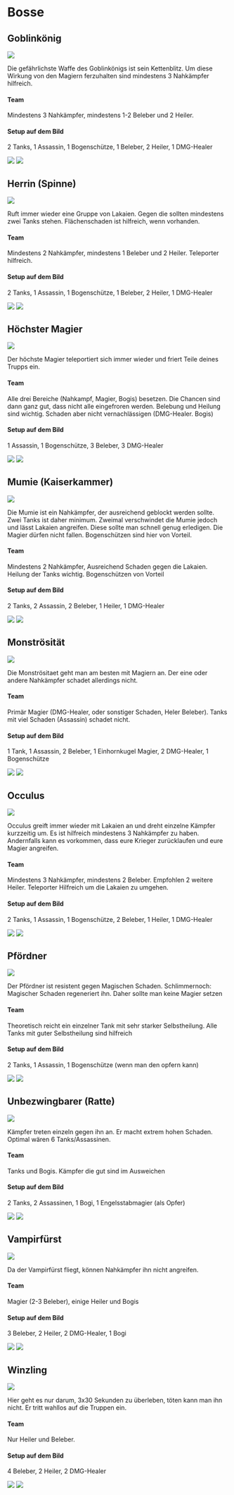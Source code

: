 # Bosse

## Goblinkönig
![](https://github.com/XOfSpades/hc/blob/setup_dungeon_guide/images/dungeon/goblinkoenig.jpg)

Die gefährlichste Waffe des Goblinkönigs ist sein Kettenblitz. Um diese Wirkung von den Magiern ferzuhalten sind mindestens 3 Nahkämpfer hilfreich.

#### Team
Mindestens 3 Nahkämpfer, mindestens 1-2 Beleber und 2 Heiler.

#### Setup auf dem Bild
2 Tanks, 1 Assassin, 1 Bogenschütze, 1 Beleber, 2 Heiler, 1 DMG-Healer

![](https://github.com/XOfSpades/hc/blob/setup_dungeon_guide/images/dungeon/goblinkoenig_setup.jpg)
![](https://github.com/XOfSpades/hc/blob/setup_dungeon_guide/images/dungeon/goblinkoenig_kampf.jpg)

## Herrin (Spinne)
![](https://github.com/XOfSpades/hc/blob/setup_dungeon_guide/images/dungeon/herrin.jpg)

Ruft immer wieder eine Gruppe von Lakaien. Gegen die sollten mindestens zwei Tanks stehen. Flächenschaden ist hilfreich, wenn vorhanden.

#### Team
Mindestens 2 Nahkämpfer, mindestens 1 Beleber und 2 Heiler. Teleporter hilfreich.

#### Setup auf dem Bild
2 Tanks, 1 Assassin, 1 Bogenschütze, 1 Beleber, 2 Heiler, 1 DMG-Healer

![](https://github.com/XOfSpades/hc/blob/setup_dungeon_guide/images/dungeon/herrin_setup.jpg)
![](https://github.com/XOfSpades/hc/blob/setup_dungeon_guide/images/dungeon/herrin_kampf.jpg)

## Höchster Magier
![](https://github.com/XOfSpades/hc/blob/setup_dungeon_guide/images/dungeon/hoechster_magier.jpg)

Der höchste Magier teleportiert sich immer wieder und friert Teile deines Trupps ein.

#### Team
Alle drei Bereiche (Nahkampf, Magier, Bogis) besetzen. Die Chancen sind dann ganz gut, dass nicht alle eingefroren werden. Belebung und Heilung sind wichtig. Schaden aber nicht vernachlässigen (DMG-Healer. Bogis)

#### Setup auf dem Bild
1 Assassin, 1 Bogenschütze, 3 Beleber, 3 DMG-Healer

![](https://github.com/XOfSpades/hc/blob/setup_dungeon_guide/images/dungeon/hoechster_magier_setup.jpg)
![](https://github.com/XOfSpades/hc/blob/setup_dungeon_guide/images/dungeon/hoechster_magier_kampf.jpg)

## Mumie (Kaiserkammer)
![](https://github.com/XOfSpades/hc/blob/setup_dungeon_guide/images/dungeon/mumie.png)

Die Mumie ist ein Nahkämpfer, der ausreichend geblockt werden sollte. Zwei Tanks ist daher minimum. Zweimal verschwindet die Mumie jedoch und lässt Lakaien angreifen. Diese sollte man schnell genug erledigen. Die Magier dürfen nicht fallen. Bogenschützen sind hier von Vorteil.

#### Team
Mindestens 2 Nahkämpfer, Ausreichend Schaden gegen die Lakaien. Heilung der Tanks wichtig. Bogenschützen von Vorteil

#### Setup auf dem Bild
2 Tanks, 2 Assassin, 2 Beleber, 1 Heiler, 1 DMG-Healer

![](https://github.com/XOfSpades/hc/blob/setup_dungeon_guide/images/dungeon/mumie_setup.png)
![](https://github.com/XOfSpades/hc/blob/setup_dungeon_guide/images/dungeon/mumie_kampf.png)

## Monströsität
![](https://github.com/XOfSpades/hc/blob/setup_dungeon_guide/images/dungeon/monstroesitaet.png)

Die Monströsitaet geht man am besten mit Magiern an. Der eine oder andere Nahkämpfer schadet allerdings nicht.

#### Team
Primär Magier (DMG-Healer, oder sonstiger Schaden, Heler Beleber). Tanks mit viel Schaden (Assassin) schadet nicht.

#### Setup auf dem Bild
1 Tank, 1 Assassin, 2 Beleber, 1 Einhornkugel Magier, 2 DMG-Healer, 1 Bogenschütze

![](https://github.com/XOfSpades/hc/blob/setup_dungeon_guide/images/dungeon/monstroesitaet_setup.png)
![](https://github.com/XOfSpades/hc/blob/setup_dungeon_guide/images/dungeon/monstroesitaet_kampf.png)

## Occulus
![](https://github.com/XOfSpades/hc/blob/setup_dungeon_guide/images/dungeon/occulus.jpg)

Occulus greift immer wieder mit Lakaien an und dreht einzelne Kämpfer kurzzeitig um. Es ist hilfreich mindestens 3 Nahkämpfer zu haben. Andernfalls kann es vorkommen, dass eure Krieger zurücklaufen und eure Magier angreifen.

#### Team
Mindestens 3 Nahkämpfer, mindestens 2 Beleber. Empfohlen 2 weitere Heiler. Teleporter Hilfreich um die Lakaien zu umgehen.

#### Setup auf dem Bild
2 Tanks, 1 Assassin, 1 Bogenschütze, 2 Beleber, 1 Heiler, 1 DMG-Healer

![](https://github.com/XOfSpades/hc/blob/setup_dungeon_guide/images/dungeon/occulus_setup.jpg)
![](https://github.com/XOfSpades/hc/blob/setup_dungeon_guide/images/dungeon/occulus_kampf.jpg)

## Pfördner
![](https://github.com/XOfSpades/hc/blob/setup_dungeon_guide/images/dungeon/pfoerdner.jpg)

Der Pfördner ist resistent gegen Magischen Schaden. Schlimmernoch: Magischer Schaden regeneriert ihn. Daher sollte man keine Magier setzen
#### Team
Theoretisch reicht ein einzelner Tank mit sehr starker Selbstheilung. Alle Tanks mit guter Selbstheilung sind hilfreich

#### Setup auf dem Bild
2 Tanks, 1 Assassin, 1 Bogenschütze (wenn man den opfern kann)

![](https://github.com/XOfSpades/hc/blob/setup_dungeon_guide/images/dungeon/pfoerdner_setup.jpg)
![](https://github.com/XOfSpades/hc/blob/setup_dungeon_guide/images/dungeon/pfoerdner_kampf.jpg)

## Unbezwingbarer (Ratte)
![](https://github.com/XOfSpades/hc/blob/setup_dungeon_guide/images/dungeon/unbezwingbarer.jpg)

Kämpfer treten einzeln gegen ihn an. Er macht extrem hohen Schaden. Optimal wären 6 Tanks/Assassinen.

#### Team
Tanks und Bogis. Kämpfer die gut sind im Ausweichen

#### Setup auf dem Bild
2 Tanks, 2 Assassinen, 1 Bogi, 1 Engelsstabmagier (als Opfer)

![](https://github.com/XOfSpades/hc/blob/setup_dungeon_guide/images/dungeon/unbezwingbarer_setup.jpg)
![](https://github.com/XOfSpades/hc/blob/setup_dungeon_guide/images/dungeon/unbezwingbarer_kampf.jpg)

## Vampirfürst
![](https://github.com/XOfSpades/hc/blob/setup_dungeon_guide/images/dungeon/vampierfuerst.jpg)

Da der Vampirfürst fliegt, können Nahkämpfer ihn nicht angreifen.

#### Team
Magier (2-3 Beleber), einige Heiler und Bogis

#### Setup auf dem Bild
3 Beleber, 2 Heiler, 2 DMG-Healer, 1 Bogi

![](https://github.com/XOfSpades/hc/blob/setup_dungeon_guide/images/dungeon/vampierfuerst_setup.jpg)
![](https://github.com/XOfSpades/hc/blob/setup_dungeon_guide/images/dungeon/vampierfuerst_kampf.jpg)

## Winzling
![](https://github.com/XOfSpades/hc/blob/setup_dungeon_guide/images/dungeon/winzling.jpg)

Hier geht es nur darum, 3x30 Sekunden zu überleben, töten kann man ihn nicht.
Er tritt wahllos auf die Truppen ein.

#### Team
Nur Heiler und Beleber.

#### Setup auf dem Bild
4 Beleber, 2 Heiler, 2 DMG-Healer

![](https://github.com/XOfSpades/hc/blob/setup_dungeon_guide/images/dungeon/winzling_setup.jpg)
![](https://github.com/XOfSpades/hc/blob/setup_dungeon_guide/images/dungeon/winzling_kampf.jpg)
